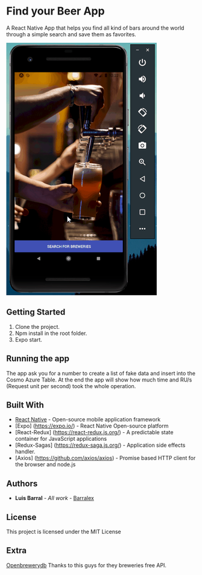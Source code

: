 # Find your Beer App
A React Native App that helps you find all kind of bars around the world through a simple search and save them as favorites.


![Find your Beer App](src/assets/find-your-beer-app.gif)

## Getting Started

1. Clone the project.
2. Npm install in the root folder.
3. Expo start.

## Running the app

The app ask you for a number to create a list of fake data and insert into the Cosmo Azure Table. At the end the app will show how much time and 
RU/s (Request unit per second) took the whole operation.

## Built With

* [React Native](https://docs.microsoft.com/en-us/dotnet/framework/winforms/) -  Open-source mobile application framework 
* [Expo] (https://expo.io/) - React Native Open-source platform
* [React-Redux] (https://react-redux.js.org/) - A predictable state container for JavaScript applications
* [Redux-Sagas] (https://redux-saga.js.org/) - Application side effects handler.
* [Axios] (https://github.com/axios/axios) - Promise based HTTP client for the browser and node.js

## Authors

* **Luis Barral** - *All work* - [Barralex](https://github.com/Barralex)

## License

This project is licensed under the MIT License

## Extra

[Openbrewerydb](https://www.openbrewerydb.org/) Thanks to this guys for they breweries free API.
